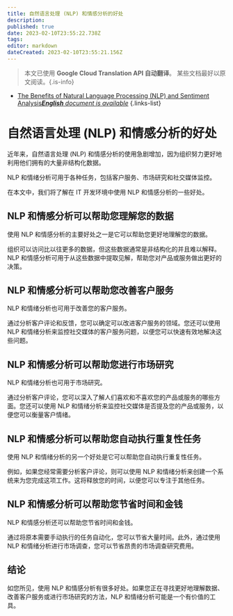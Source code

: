 ```yaml
---
title: 自然语言处理 (NLP) 和情感分析的好处
description: 
published: true
date: 2023-02-10T23:55:22.738Z
tags: 
editor: markdown
dateCreated: 2023-02-10T23:55:21.156Z
---
```


> 本文已使用 **Google Cloud Translation API 自动翻译**。
某些文档最好以原文阅读。{.is-info}



- [The Benefits of Natural Language Processing (NLP) and Sentiment Analysis***English** document is available*](/en/Knowledge-base/Common/the-benefits-of-natural-language-processing-nlp-and-sentiment-analysis)
{.links-list}


# 自然语言处理 (NLP) 和情感分析的好处

近年来，自然语言处理 (NLP) 和情感分析的使用急剧增加，因为组织努力更好地利用他们拥有的大量非结构化数据。

NLP 和情绪分析可用于各种任务，包括客户服务、市场研究和社交媒体监控。

在本文中，我们将了解在 IT 开发环境中使用 NLP 和情感分析的一些好处。

## NLP 和情感分析可以帮助您理解您的数据

使用 NLP 和情感分析的主要好处之一是它可以帮助您更好地理解您的数据。

组织可以访问比以往更多的数据，但这些数据通常是非结构化的并且难以解释。 NLP 和情感分析可用于从这些数据中提取见解，帮助您对产品或服务做出更好的决策。

## NLP 和情感分析可以帮助您改善客户服务

NLP 和情绪分析也可用于改善您的客户服务。

通过分析客户评论和反馈，您可以确定可以改进客户服务的领域。您还可以使用 NLP 和情绪分析来监控社交媒体的客户服务问题，以便您可以快速有效地解决这些问题。

## NLP 和情感分析可以帮助您进行市场研究

NLP 和情绪分析也可用于市场研究。

通过分析客户评论，您可以深入了解人们喜欢和不喜欢您的产品或服务的哪些方面。您还可以使用 NLP 和情绪分析来监控社交媒体是否提及您的产品或服务，以便您可以衡量客户情绪。

## NLP 和情感分析可以帮助您自动执行重复性任务

使用 NLP 和情绪分析的另一个好处是它可以帮助您自动执行重复性任务。

例如，如果您经常需要分析客户评论，则可以使用 NLP 和情绪分析来创建一个系统来为您完成这项工作。这将释放您的时间，以便您可以专注于其他任务。

## NLP 和情感分析可以帮助您节省时间和金钱

NLP 和情感分析还可以帮助您节省时间和金钱。

通过将原本需要手动执行的任务自动化，您可以节省大量时间。此外，通过使用 NLP 和情绪分析进行市场调查，您可以节省昂贵的市场调查研究费用。

## 结论

如您所见，使用 NLP 和情感分析有很多好处。如果您正在寻找更好地理解数据、改善客户服务或进行市场研究的方法，NLP 和情绪分析可能是一个有价值的工具。